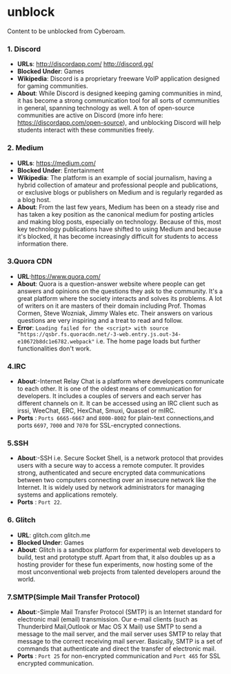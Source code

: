 # unblock
Content to be unblocked from Cyberoam.

### 1. Discord
- **URLs**: http://discordapp.com/ http://discord.gg/
- **Blocked Under**: Games
- **Wikipedia**: Discord is a proprietary freeware VoIP application designed for gaming communities.
- **About**: While Discord is designed keeping gaming communities in mind, it has become a strong communication tool for all sorts of communities in general, spanning technology as well. A ton of open-source communities are active on Discord (more info here: https://discordapp.com/open-source), and unblocking Discord will help students interact with these communities freely.

### 2. Medium
- **URLs**: https://medium.com/
- **Blocked Under**: Entertainment
- **Wikipedia**: The platform is an example of social journalism, having a hybrid collection of amateur and professional people and publications, or exclusive blogs or publishers on Medium and is regularly regarded as a blog host.
- **About**: From the last few years, Medium has been on a steady rise and has taken a key position as the canonical medium for posting articles and making blog posts, especially on technology. Because of this, most key technology publications have shifted to using Medium and because it's blocked, it has become increasingly difficult for students to access information there.

### 3.Quora CDN
- **URL**:https://www.quora.com/
- **About**: Quora is a question-answer website where people can get answers and opinions on the questions they ask to the community. It's a great platform where the society interacts and solves its problems. A lot of writers on it are masters of their domain including Prof. Thomas Cormen, Steve Wozniak, Jimmy Wales etc. Their answers on various questions are very inspiring and a treat to read and follow.
- **Error**: `Loading failed for the <script> with source “https://qsbr.fs.quoracdn.net/-3-web.entry.js.out-34-e10672b8dc1e6782.webpack"` i.e. The home page loads but further functionalities don't work.

### 4.IRC
- **About**:-Internet Relay Chat is a platform where developers communicate to each other. It is one of the oldest means of communication for developers. It includes a couples of servers and each server has different channels on it. It can be accessed using an IRC client such as irssi, WeeChat, ERC, HexChat, Smuxi, Quassel or mIRC. 
- **Ports** : `Ports 6665-6667` and `8000-8002` for plain-text connections,and ports `6697`, `7000` and `7070` for SSL-encrypted connections.

### 5.SSH
- **About**:-SSH i.e. Secure Socket Shell, is a network protocol that provides users with a secure way to access a remote computer. It provides strong, authenticated and secure encrypted data communications between two computers connecting over an insecure network like the Internet. It is widely used by network administrators for managing systems and applications remotely.
- **Ports** : `Port 22`.

### 6. Glitch
- **URL**: glitch.com glitch.me
- **Blocked Under**: Games
- **About**: Glitch is a sandbox platform for experimental web developers to build, test and prototype stuff. Apart from that, it also doubles up as a hosting provider for these fun experiments, now hosting some of the most unconventional web projects from talented developers around the world.

### 7.SMTP(Simple Mail Transfer Protocol)
- **About**:-Simple Mail Transfer Protocol (SMTP) is an Internet standard for electronic mail (email) transmission. Our e-mail clients (such as Thunderbird Mail,Outlook or Mac OS X Mail) use SMTP to send a message to the mail server, and the mail server uses SMTP to relay that message to the correct receiving mail server. Basically, SMTP is a set of commands that authenticate and direct the transfer of electronic mail.
- **Ports** : `Port 25` for non-encrypted communication and `Port 465` for SSL encrypted communication.
